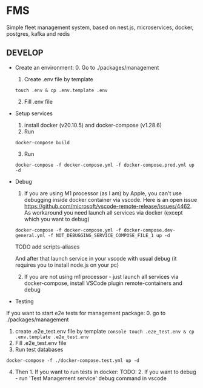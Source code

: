 # FMS
Simple fleet management system, based on nest.js, microservices, docker, postgres, kafka and redis

## DEVELOP

* Create an environment:
  0. Go to ./packages/management
  1. Create .env file by template
    ```console
    touch .env & cp .env.template .env
    ```
  2. Fill .env file

* Setup services
  1. install docker (v20.10.5) and docker-compose (v1.28.6)
  2. Run
  ```console
  docker-compose build
  ```
  3. Run
  ```console 
  docker-compose -f docker-compose.yml -f docker-compose.prod.yml up -d
  ```

* Debug
  1. If you are using M1 processor (as I am) by Apple, you can't use debugging inside docker container via vscode. Here is an open issue https://github.com/microsoft/vscode-remote-release/issues/4462.
  As workaround you need launch all services via docker (except which you want to debug)
   ```console 
  docker-compose -f docker-compose.yml -f docker-compose.dev-general.yml -f NOT_DEBUGGING_SERVICE_COMPOSE_FILE_1 up -d
  ```
  TODO add scripts-aliases
  
  And after that launch service in your vscode with usual debug (it requires you to install node.js on your pc)

  2. If you are not using m1 processor - just launch all services via docker-compose, install VSCode plugin remote-containers and debug

* Testing

If you want to start e2e tests for management package:
  0. go to ./packages/management
  1. create .e2e_test.env file by template
    ```console
    touch .e2e_test.env & cp .env.template .e2e_test.env
    ```
  2. Fill .e2e_test.env file
  3. Run test databases
  ```console 
  docker-compose -f ./docker-compose.test.yml up -d
  ```
  4. Then
    1. If you want to run tests in docker: TODO:
    2. If you want to debug - run 'Test Management service' debug command in vscode